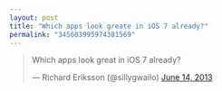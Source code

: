 ```yaml
---
layout: post
title: "Which apps look greate in iOS 7 already?"
permalink: "345603995974381569"
---
```


<blockquote class="twitter-tweet"><p>Which apps look great in iOS 7 already?</p>&mdash; Richard Eriksson (@sillygwailo) <a href="https://twitter.com/sillygwailo/statuses/345603995974381569">June 14, 2013</a></blockquote>
<script async src="//platform.twitter.com/widgets.js" charset="utf-8"></script>